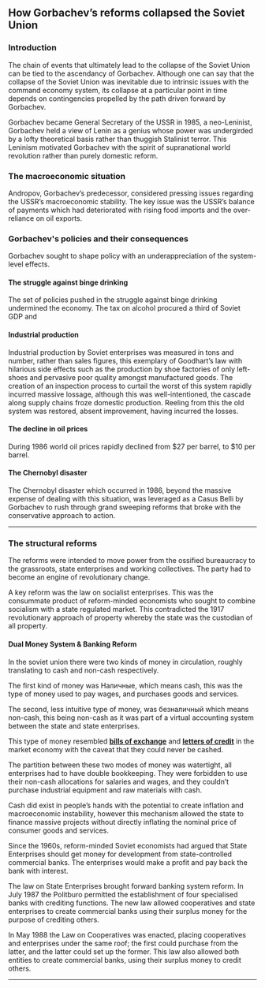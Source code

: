 ## How Gorbachev’s reforms collapsed the Soviet Union 

### Introduction 
The chain of events that ultimately lead to the collapse of the Soviet Union can be tied to the ascendancy of Gorbachev. Although one can say that the collapse of the Soviet Union was inevitable due to intrinsic issues with the command economy system, its collapse at a particular point in time depends on contingencies propelled by the path driven forward by Gorbachev. 

Gorbachev became General Secretary of the USSR in 1985, a neo-Leninist, Gorbachev held a view of Lenin as a genius whose power was undergirded by a lofty theoretical basis rather than thuggish Stalinist terror. This Leninism motivated Gorbachev with the spirit of supranational world revolution rather than purely domestic reform.

### The macroeconomic situation 
Andropov, Gorbachev’s predecessor, considered pressing issues regarding the USSR’s macroeconomic stability. The key issue was the USSR’s balance of payments which had deteriorated with rising food imports and the over-reliance on oil exports. 

### Gorbachev's policies and their consequences 
Gorbachev sought to shape policy with an underappreciation of the system-level effects. 

#### The struggle against binge drinking 
The set of policies pushed in the struggle against binge drinking undermined the economy. The tax on alcohol procured a third of Soviet GDP and 

#### Industrial production 
Industrial production by Soviet enterprises was measured in tons and number, rather than sales figures, this exemplary of Goodhart’s law with hilarious side effects such as the production by shoe factories of only left-shoes and pervasive poor quality amongst manufactured goods. The creation of an inspection process to curtail the worst of this system rapidly incurred massive lossage, although this was well-intentioned, the cascade along supply chains froze domestic production. Reeling from this the old system was restored, absent improvement, having incurred the losses. 

#### The decline in oil prices 
During 1986 world oil prices rapidly declined from $27 per barrel, to $10 per barrel.

#### The Chernobyl disaster 
The Chernobyl disaster which occurred in 1986, beyond the massive expense of dealing with this situation, was leveraged as a Casus Belli by Gorbachev to rush through grand sweeping reforms that broke with the conservative approach to action.   

----

### The structural reforms 
The reforms were intended to move power from the ossified bureaucracy to the grassroots, state enterprises and working collectives. The party had to become an engine of revolutionary change. 

A key reform was the law on socialist enterprises. This was the consummate product of reform-minded economists who sought to combine socialism with a state regulated market. This contradicted the 1917 revolutionary approach of property whereby the state was the custodian of all property. 

#### Dual Money System & Banking Reform 
In the soviet union there were two kinds of money in circulation, roughly translating to cash and non-cash respectively. 

The first kind of money was Наличные, which means cash, this was the type of money used to pay wages, and purchases goods and services. 

The second, less intuitive type of money, was безналичный which means non-cash, this being non-cash as it was part of a virtual accounting system between the state and state enterprises. 

This type of money resembled **[bills of exchange](../notes/Bills_of_Exchange)** and **[letters of credit](../notes/Letters_of_Credit)** in the market economy with the caveat that they could never be cashed. 

The partition between these two modes of money was watertight, all enterprises had to have double bookkeeping. They were forbidden to use their non-cash allocations for salaries and wages, and they couldn’t purchase industrial equipment and raw materials with cash. 

Cash did exist in people’s hands with the potential to create inflation and macroeconomic instability, however this mechanism allowed the state to finance massive projects without directly inflating the nominal price of consumer goods and services.

Since the 1960s, reform-minded Soviet economists had argued that State Enterprises should get money for development from state-controlled commercial banks. The enterprises would make a profit and pay back the bank with interest. 

The law on State Enterprises brought forward banking system reform. In July 1987 the Politburo permitted the establishment of four specialised banks with crediting functions. 
The new law allowed cooperatives and state enterprises to create commercial banks using their surplus money for the purpose of crediting others. 

In May 1988 the Law on Cooperatives was enacted, placing cooperatives and enterprises under the same roof; the first could purchase from the latter, and the latter could set up the former. This law also allowed both entities to create commercial banks, using their surplus money to credit others. 


----